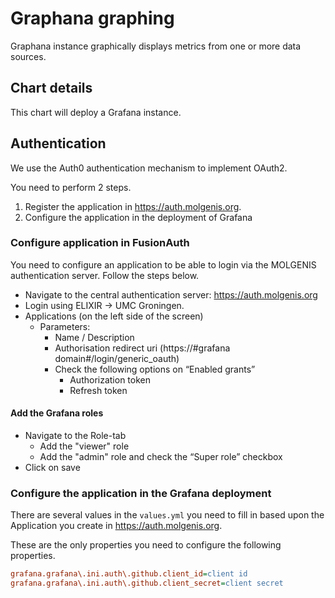 # Graphana graphing
Graphana instance graphically displays metrics from one or more data sources.

## Chart details
This chart will deploy a Grafana instance.

## Authentication
We use the Auth0 authentication mechanism to implement OAuth2.

You need to perform 2 steps. 

1. Register the application in https://auth.molgenis.org.
2. Configure the application in the deployment of Grafana

### Configure application in FusionAuth
You need to configure an application to be able to login via the MOLGENIS authentication server. Follow the steps below.

- Navigate to the central authentication server: https://auth.molgenis.org 
- Login using ELIXIR → UMC Groningen.
- Applications (on the left side of the screen)
  - Parameters:
    - Name / Description
    - Authorisation redirect uri (https://#grafana domain#/login/generic_oauth)
    - Check the following options on “Enabled grants”
      - Authorization token
      - Refresh token
#### Add the Grafana roles 
- Navigate to the Role-tab 
  - Add the "viewer" role
  - Add the "admin" role and check the “Super role” checkbox
- Click on save

### Configure the application in the Grafana deployment
There are several values in the `values.yml` you need to fill in based upon the Application you create in https://auth.molgenis.org.

These are the only properties you need to configure the following properties.

```ini
grafana.grafana\.ini.auth\.github.client_id=client id
grafana.grafana\.ini.auth\.github.client_secret=client secret
```